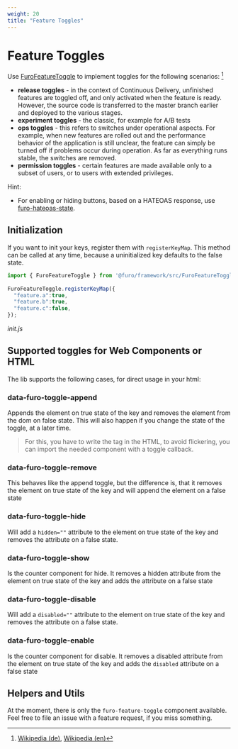```yaml
---
weight: 20
title: "Feature Toggles"
---
```


# Feature Toggles

Use [FuroFeatureToggle](/docs/modules/furo-framework/FuroFeatureToggle/) to implement toggles for the following scenarios:   [^1]

- **release toggles** - in the context of Continuous Delivery, unfinished features are toggled off, and only activated when the feature is ready. However, the source code is transferred to the master branch earlier and deployed to the various stages. 
- **experiment toggles** - the classic, for example for A/B tests 
- **ops toggles** - this refers to switches under operational aspects. For example, when new features are rolled out and the performance behavior of the application is still unclear, the feature can simply be turned off if problems occur during operation. As far as everything runs stable, the switches are removed.
- **permission toggles** - certain features are made available only to a subset of users, or to users with extended privileges.

Hint:

- For enabling or hiding buttons, based on a HATEOAS response, use [furo-hateoas-state](/docs/modules/furo-data/furo-hateoas-state/). 


## Initialization
If you want to init your keys, register them with `registerKeyMap`.
This method can be called at any time, because a uninitialized key defaults to the false state.


```js
import { FuroFeatureToggle } from '@furo/framework/src/FuroFeatureToggler/FuroFeatureToggle.js';
  
FuroFeatureToggle.registerKeyMap({
  "feature.a":true,
  "feature.b":true,
  "feature.c":false,
});
```
*init.js*

## Supported toggles for Web Components or HTML
The lib supports the following cases, for direct usage in your html:

### data-furo-toggle-append
Appends the element on true state of the key and removes the element from the dom on false state.
This will also happen if you change the state of the toggle, at a later time.

> For this, you have to write the tag in the HTML, to avoid flickering, 
> you can import the needed component with a toggle callback.


### data-furo-toggle-remove
This behaves like the append toggle, but the difference is, that it
removes the element on true state of the key and will append the element on a false state

### data-furo-toggle-hide 
Will add a `hidden=""`  attribute to the element on true state of the key
and removes the attribute on a false state.

### data-furo-toggle-show
Is the counter component for hide. It removes a hidden attribute from the element on true state of the key and adds the attribute on a false state

### data-furo-toggle-disable
Will add a `disabled=""`  attribute to the element on true state of the key and removes the attribute on a false state.

### data-furo-toggle-enable
Is the counter component for disable. It removes a disabled attribute from the element on true state of the key and adds the `disabled` attribute on a false state



## Helpers and Utils
At the moment, there is only the `furo-feature-toggle` component available. 
Feel free to file an issue with a feature request, if you miss something.


[^1]: [Wikipedia (de)](https://de.wikipedia.org/wiki/Feature_Toggle), [Wikipedia (en)](https://en.wikipedia.org/wiki/Feature_toggle)
